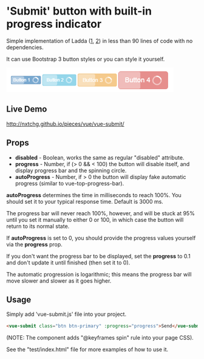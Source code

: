 
# 'Submit' button with built-in progress indicator

Simple implementation of Ladda ([1](http://lab.hakim.se/ladda/), [2](https://msurguy.github.io/ladda-bootstrap/)) in less than 90 lines of code with no dependencies.

It can use Bootstrap 3 button styles or you can style it yourself.

![vue-submit example](vue-submit-example.png)

## Live Demo

http://nxtchg.github.io/pieces/vue/vue-submit/

## Props

* **disabled** - Boolean, works the same as regular "disabled" attribute.
* **progress** - Number, if (> 0 && < 100) the button will disable itself, and display progress bar and the spinning circle.
* **autoProgress** - Number, if > 0 the button will display fake automatic progress (similar to vue-top-progress-bar).

**autoProgress** determines the time in milliseconds to reach 100%. You should set it to your typical response time.
Default is 3000 ms.

The progress bar will never reach 100%, however, and will be stuck at 95% until you set it manually to either 0 or 100, in which case the button will return to its normal state.

If **autoProgress** is set to 0, you should provide the progress values yourself via the **progress** prop.

If you don't want the progress bar to be displayed, set the **progress** to 0.1 and don't update it until finished (then set it to 0).

The automatic progression is logarithmic; this means the progress bar will move slower and slower as it goes higher.

## Usage

Simply add 'vue-submit.js' file into your project.

```html
<vue-submit class="btn btn-primary" :progress="progress">Send</vue-submit>
```

(NOTE: The component adds "@keyframes spin" rule into your page CSS).

See the "test/index.html" file for more examples of how to use it.
